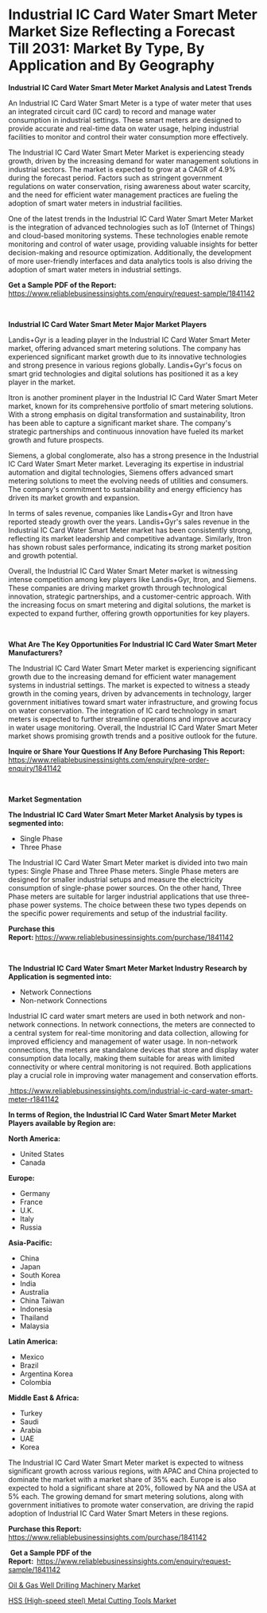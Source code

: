<p><h1>Industrial IC Card Water Smart Meter Market Size Reflecting a Forecast Till 2031: Market By Type, By Application and By Geography</h1></p><p><strong>Industrial IC Card Water Smart Meter Market Analysis and Latest Trends</strong></p>
<p><p>An Industrial IC Card Water Smart Meter is a type of water meter that uses an integrated circuit card (IC card) to record and manage water consumption in industrial settings. These smart meters are designed to provide accurate and real-time data on water usage, helping industrial facilities to monitor and control their water consumption more effectively.</p><p>The Industrial IC Card Water Smart Meter Market is experiencing steady growth, driven by the increasing demand for water management solutions in industrial sectors. The market is expected to grow at a CAGR of 4.9% during the forecast period. Factors such as stringent government regulations on water conservation, rising awareness about water scarcity, and the need for efficient water management practices are fueling the adoption of smart water meters in industrial facilities.</p><p>One of the latest trends in the Industrial IC Card Water Smart Meter Market is the integration of advanced technologies such as IoT (Internet of Things) and cloud-based monitoring systems. These technologies enable remote monitoring and control of water usage, providing valuable insights for better decision-making and resource optimization. Additionally, the development of more user-friendly interfaces and data analytics tools is also driving the adoption of smart water meters in industrial settings.</p></p>
<p><strong>Get a Sample PDF of the Report:&nbsp;</strong> <a href="https://www.reliablebusinessinsights.com/enquiry/request-sample/1841142">https://www.reliablebusinessinsights.com/enquiry/request-sample/1841142</a></p>
<p>&nbsp;</p>
<p><strong>Industrial IC Card Water Smart Meter Major Market Players</strong></p>
<p><p>Landis+Gyr is a leading player in the Industrial IC Card Water Smart Meter market, offering advanced smart metering solutions. The company has experienced significant market growth due to its innovative technologies and strong presence in various regions globally. Landis+Gyr's focus on smart grid technologies and digital solutions has positioned it as a key player in the market.</p><p>Itron is another prominent player in the Industrial IC Card Water Smart Meter market, known for its comprehensive portfolio of smart metering solutions. With a strong emphasis on digital transformation and sustainability, Itron has been able to capture a significant market share. The company's strategic partnerships and continuous innovation have fueled its market growth and future prospects.</p><p>Siemens, a global conglomerate, also has a strong presence in the Industrial IC Card Water Smart Meter market. Leveraging its expertise in industrial automation and digital technologies, Siemens offers advanced smart metering solutions to meet the evolving needs of utilities and consumers. The company's commitment to sustainability and energy efficiency has driven its market growth and expansion.</p><p>In terms of sales revenue, companies like Landis+Gyr and Itron have reported steady growth over the years. Landis+Gyr's sales revenue in the Industrial IC Card Water Smart Meter market has been consistently strong, reflecting its market leadership and competitive advantage. Similarly, Itron has shown robust sales performance, indicating its strong market position and growth potential.</p><p>Overall, the Industrial IC Card Water Smart Meter market is witnessing intense competition among key players like Landis+Gyr, Itron, and Siemens. These companies are driving market growth through technological innovation, strategic partnerships, and a customer-centric approach. With the increasing focus on smart metering and digital solutions, the market is expected to expand further, offering growth opportunities for key players.</p></p>
<p>&nbsp;</p>
<p><strong>What Are The Key Opportunities For Industrial IC Card Water Smart Meter Manufacturers?</strong></p>
<p><p>The Industrial IC Card Water Smart Meter market is experiencing significant growth due to the increasing demand for efficient water management systems in industrial settings. The market is expected to witness a steady growth in the coming years, driven by advancements in technology, larger government initiatives toward smart water infrastructure, and growing focus on water conservation. The integration of IC card technology in smart meters is expected to further streamline operations and improve accuracy in water usage monitoring. Overall, the Industrial IC Card Water Smart Meter market shows promising growth trends and a positive outlook for the future.</p></p>
<p><strong>Inquire or Share Your Questions If Any Before Purchasing This Report:</strong> <a href="https://www.reliablebusinessinsights.com/enquiry/pre-order-enquiry/1841142">https://www.reliablebusinessinsights.com/enquiry/pre-order-enquiry/1841142</a></p>
<p>&nbsp;</p>
<p><strong>Market Segmentation</strong></p>
<p><strong>The Industrial IC Card Water Smart Meter Market Analysis by types is segmented into:</strong></p>
<p><ul><li>Single Phase</li><li>Three Phase</li></ul></p>
<p><p>The Industrial IC Card Water Smart Meter market is divided into two main types: Single Phase and Three Phase meters. Single Phase meters are designed for smaller industrial setups and measure the electricity consumption of single-phase power sources. On the other hand, Three Phase meters are suitable for larger industrial applications that use three-phase power systems. The choice between these two types depends on the specific power requirements and setup of the industrial facility.</p></p>
<p><strong>Purchase this Report:&nbsp;</strong><a href="https://www.reliablebusinessinsights.com/purchase/1841142">https://www.reliablebusinessinsights.com/purchase/1841142</a></p>
<p>&nbsp;</p>
<p><strong>The Industrial IC Card Water Smart Meter Market Industry Research by Application is segmented into:</strong></p>
<p><ul><li>Network Connections</li><li>Non-network Connections</li></ul></p>
<p><p>Industrial IC card water smart meters are used in both network and non-network connections. In network connections, the meters are connected to a central system for real-time monitoring and data collection, allowing for improved efficiency and management of water usage. In non-network connections, the meters are standalone devices that store and display water consumption data locally, making them suitable for areas with limited connectivity or where central monitoring is not required. Both applications play a crucial role in improving water management and conservation efforts.</p></p>
<p><a href="https://www.reliablebusinessinsights.com/industrial-ic-card-water-smart-meter-r1841142">&nbsp;https://www.reliablebusinessinsights.com/industrial-ic-card-water-smart-meter-r1841142</a></p>
<p><strong>In terms of Region, the Industrial IC Card Water Smart Meter Market Players available by Region are:</strong></p>
<p>
    <p> <strong> North America: </strong>
        <ul>
            <li>United States</li>
            <li>Canada</li>
        </ul>
        </p> 
    <p> <strong> Europe: </strong>
        <ul>
            <li>Germany</li>
            <li>France</li>
            <li>U.K.</li>
            <li>Italy</li>
            <li>Russia</li>
        </ul>
        </p> 
    <p> <strong> Asia-Pacific: </strong>
        <ul>
            <li>China</li>
            <li>Japan</li>
            <li>South Korea</li>
            <li>India</li>
            <li>Australia</li>
            <li>China Taiwan</li>
            <li>Indonesia</li>
            <li>Thailand</li>
            <li>Malaysia</li>
        </ul>
        </p> 
    <p> <strong> Latin America: </strong>
        <ul>
            <li>Mexico</li>
            <li>Brazil</li>
            <li>Argentina Korea</li>
            <li>Colombia</li>
        </ul>
        </p> 
    <p> <strong> Middle East & Africa: </strong>
        <ul>
            <li>Turkey</li>
            <li>Saudi</li>
            <li>Arabia</li>
            <li>UAE</li>
            <li>Korea</li>
        </ul>
    </p>
    </p>
<p><p>The Industrial IC Card Water Smart Meter market is expected to witness significant growth across various regions, with APAC and China projected to dominate the market with a market share of 35% each. Europe is also expected to hold a significant share at 20%, followed by NA and the USA at 5% each. The growing demand for smart metering solutions, along with government initiatives to promote water conservation, are driving the rapid adoption of Industrial IC Card Water Smart Meters in these regions.</p></p>
<p><strong>Purchase this Report: </strong><a href="https://www.reliablebusinessinsights.com/purchase/1841142">https://www.reliablebusinessinsights.com/purchase/1841142</a></p>
<p>&nbsp;<strong>Get a Sample PDF of the Report:&nbsp;&nbsp;</strong><a href="https://www.reliablebusinessinsights.com/enquiry/request-sample/1841142">https://www.reliablebusinessinsights.com/enquiry/request-sample/1841142</a></p>
<p><strong></strong></p>
<p><p><a href="https://github.com/eugeneKim6262/Market-Research-Report-List-1/blob/main/oil-gas-well-drilling-machinery-market.md">Oil & Gas Well Drilling Machinery Market</a></p><p><a href="https://github.com/qqkvdkuc33/Market-Research-Report-List-1/blob/main/hss-high-speed-steel-metal-cutting-tools-market.md">HSS (High-speed steel) Metal Cutting Tools Market</a></p></p>